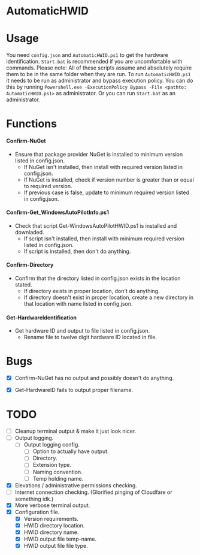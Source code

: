 AutomaticHWID
======

Usage
======
You need `config.json` and `AutomaticHWID.ps1` to get the hardware identification. `Start.bat` is recommended if you are uncomfortable with commands. Please note: All of these scripts assume and absolutely require them to be in the same folder when they are run.
  To run `AutomaticHWID.ps1` it needs to be run as administrator and bypass execution policy. You can do this by running `Powershell.exe -ExecutionPolicy Bypass -File <pathto: AutomaticHWID.ps1>` as administrator. Or you can run `Start.bat` as an administrator.


Functions
======

#### Confirm-NuGet
* Ensure that package provider NuGet is installed to minimum version listed in config.json.
  * If NuGet isn't installed, then install with required version listed in config.json.
  * If NuGet is installed, check if version number is greater than or equal to required version. 
  * If previous case is false, update to minimum required version listed in config.json.

#### Confirm-Get_WindowsAutoPilotInfo.ps1
* Check that script Get-WindowsAutoPilotHWID.ps1 is installed and downladed. 
  * If script isn't installed, then install with minimum required version listed in config.json.
  * If script is installed, then don't do anything.

#### Confirm-Directory
* Confirm that the directory listed in config.json exists in the location stated. 
  * If directory exists in proper location, don't do anything.
  * If directory doesn't exist in proper location, create a new directory in that location with name listed in config.json.

#### Get-HardwareIdentification
* Get hardware ID and output to file listed in config.json.
  * Rename file to twelve digit hardware ID located in file.

Bugs
======
- [x] Confirm-NuGet has no output and possibly doesn't do anything.
- [x] Get-HardwareID fails to output proper filename.


TODO
======
- [ ] Cleanup terminal output & make it just look nicer.
- [ ] Output logging.
  - [ ] Output logging config.
    - [ ] Option to actually have output.
    - [ ] Directory.
    - [ ] Extension type.
    - [ ] Naming convention.
    - [ ] Temp holding name.
- [x] Elevations / administrative permissions checking.
- [ ] Internet connection checking. (Glorified pinging of Cloudfare or something idk.)
- [x] More verbose terminal output.
- [x] Configuration file.
  - [x] Version requirements.
  - [x] HWID directory location.
  - [x] HWID directory name.
  - [x] HWID output file temp-name.
  - [x] HWID output file file type. 
